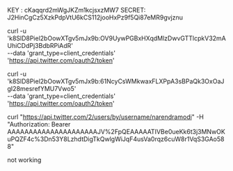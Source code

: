 KEY : cKaqqrd2mWgJKZm1kcjsxzMW7
SECRET: J2HinCgCz5XzkPdpVtU6kCS112jooHxPz9f5Qi87eMR9gvjznu


curl -u 'k8SlD8Piel2bOowXTgv5mJx9b:OV9UywPGBxHXqdMlzDwvGTTlcpkV32mAUhiCDdPj3BdbRPiAdR' \
  --data 'grant_type=client_credentials' \
  'https://api.twitter.com/oauth2/token'
  
  
curl -u 'k8SlD8Piel2bOowXTgv5mJx9b:61NcyCsWMkwaxFLXPpA3sBPaQk3OxOaJgI28mesrefYMU7Vwo5' \
  --data 'grant_type=client_credentials' \
  'https://api.twitter.com/oauth2/token'
  
  
curl "https://api.twitter.com/2/users/by/username/narendramodi" -H "Authorization: Bearer AAAAAAAAAAAAAAAAAAAAAJV%2FpQEAAAAATIVBe0ueKk6t3j3MNwOKuPQZF4c%3Dn53Y8LzhdtDigTkQwlgWiJqF4usVa0rqz6cuW8r1VqS3GAo588"


not working